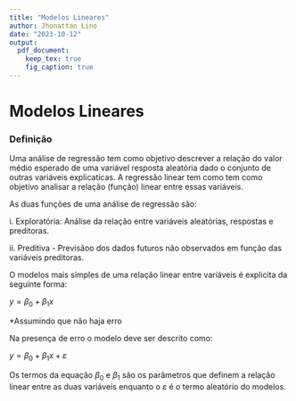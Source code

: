 ```yaml
---
title: "Modelos Lineares"
author: Jhonattan Lino
date: "2023-10-12"
output: 
  pdf_document:
    keep_tex: true
    fig_caption: true
---
```


# Modelos Lineares

### Definição

Uma análise de regressão tem como objetivo descrever a relação do valor médio esperado de uma variável resposta aleatória dado o conjunto de outras variáveis explicaticas. A regressão linear tem como tem como objetivo analisar a relação (função) linear entre essas variáveis.

As duas funções de uma análise de regressão são:

i.  Exploratória: Análise da relação entre variáveis aleatórias, respostas e preditoras.

ii. Preditiva - Previsãoo dos dados futuros não observados em função das variáveis preditoras.

O modelos mais simples de uma relação linear entre variáveis é explicita da seguinte forma:

$y= \beta_0 + \beta_1x$

\*Assumindo que não haja erro

Na presença de erro o modelo deve ser descrito como:

$y=\beta_0 + \beta_1x + \varepsilon$

Os termos da equação $\beta_0$ e $\beta_1$ são os parâmetros que definem a relação linear entre as duas variáveis enquanto o $\varepsilon$ é o termo aleatório do modelos.

